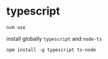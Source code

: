 # typescript

`nvm use`

install globally `typescript` and `node-ts`

`npm install -g typescript ts-node`
